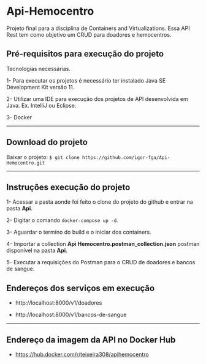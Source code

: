 # Api-Hemocentro
Projeto final para a disciplina de Containers and Virtualizations.
Essa API Rest tem como objetivo um CRUD para doadores e hemocentros.

##  Pré-requisitos para execução do projeto
  Tecnologias necessárias.

  1- Para executar os projetos é necessário ter instalado Java SE Development Kit versão 11.
  
  2- Utilizar uma IDE para execução dos projetos de API desenvolvida em Java. Ex. IntelliJ ou Eclipse.
  
  3- Docker 
  
---
 
## Download do projeto

Baixar o projeto: `$ git clone https://github.com/igor-fga/Api-Hemocentro.git`

---

## Instruções execução do projeto

  1- Acessar a pasta aonde foi feito o clone do projeto do github e entrar na pasta **Api**.
  
  2- Digitar o comando `docker-compose up -d`.

  3- Aguardar o termino do build e o iniciar dos containers.
  
  4- Importar a collection **Api Hemocentro.postman_collection.json** postman disponível na pasta **Api**.
  
  5- Executar a requisições do Postman para o CRUD de doadores e bancos de sangue.

## Endereços dos serviços em execução
  
  - http://localhost:8000/v1/doadores

  - http://localhost:8000/v1/bancos-de-sangue

---

## Endereço da imagem da API no Docker Hub

  - https://hub.docker.com/r/teixeira308/apihemocentro

